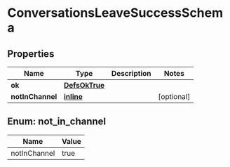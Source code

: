 
# ConversationsLeaveSuccessSchema

## Properties
Name | Type | Description | Notes
------------ | ------------- | ------------- | -------------
**ok** | [**DefsOkTrue**](DefsOkTrue.md) |  | 
**notInChannel** | [**inline**](#NotInChannel) |  |  [optional]


<a name="NotInChannel"></a>
## Enum: not_in_channel
Name | Value
---- | -----
notInChannel | true




